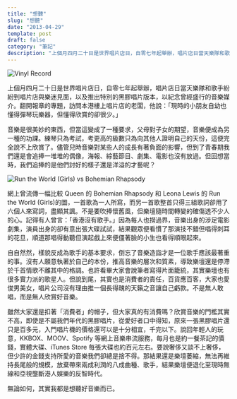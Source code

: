 ```yaml
---
title: "想聽"
slug: "想聽"
date: "2013-04-29"
template: post
draft: false
category: "筆記"
description: "上個月四月二十日是世界唱片店日，自零七年起舉辦，唱片店日當天樂隊和歌手紛紛到唱片店與樂迷見面，以及推出特別的黑膠唱片版本，以紀念曾經盛行的音樂媒介。翻開報章的專題，訪問本港樓上唱片店的老闆，他說：「現時的小朋友自幼也懂得彈琴玩樂器，但懂得欣賞的卻很少。」"
---
```


![Vinyl Record](/media/190497_498289343554285_1948742941_n.jpg)

上個月四月二十日是世界唱片店日，自零七年起舉辦，唱片店日當天樂隊和歌手紛紛到唱片店與樂迷見面，以及推出特別的黑膠唱片版本，以紀念曾經盛行的音樂媒介。翻開報章的專題，訪問本港樓上唱片店的老闆，他說：「現時的小朋友自幼也懂得彈琴玩樂器，但懂得欣賞的卻很少。」

音樂是很美妙的東西，但當這變成了一種要求，父母對子女的期望，音樂便成為另一種的功課。練琴只為考試，考更高的級數只為向其他人證明自己的天份，這便完全說不上欣賞了。儘管兒時音樂對某些人的成長有著負面的影響，但到了青春期我們還是會追捧一堆堆的偶像，海報、綜藝節目、劇集、電影也沒有放過。但回想當時，我們追捧的是他們討好的樣子還是洋溢的才藝呢？

![Run the World (Girls) vs Bohemian Rhapsody](/media/music_2.jpg)

網上曾流傳一幅比較 Queen 的 Bohemian Rhapsody 和 Leona Lewis 的 Run the World (Girls)的圖，一首歌為一人所寫，而另一首歌整首只得三組歌詞卻用了六個人來寫詞，盡顯其諷。不是要吹捧懷舊風，但樂壇隨時間轉變的確傷透不少人的心。記得有人曾言：「香港沒有歌手。」因為每人也撈過界，音樂出身的涉足電影劇集，演員出身的卻有意出張大碟試試，結果觀眾便看慣了那演技不錯但唱得刺耳的花旦，順道那唱得動聽但演起戲上來便僵著臉的小生也看得順眼起來。

自自然然，樣貌反成為歌手的基本要求，倒忘了音樂造詣才是一位歌手應該最著重的事。沒有人願意執著於自己的本份，推高音樂的層次和質素，導致樂壇還是停滯於千首情歌不離其中的格調。也許看畢大家會說筆者寫得片面籠統，其實樂壇也有很多實力派的歌星人。但說到尾，其實也是消費者的責任，百貨應百客，大家也愛俊男美女，唱片公司沒有理由推一個長得醜的天籟之音讓自己虧款。不是無人敢唱，而是無人欣賞好音樂。

雖然大家還是扣著「消費者」的帽子，但大家真的有消費嗎？欣賞音樂的門檻其實不高，即使是不屬我們年代的黑膠唱片，從愛好者口中得知，原來一張黑膠唱片還只是百多元，入門唱片機的價格還可以是十分相宜，千完以下。說回年輕人的玩意，KKBOX、MOOV、Spotify 等網上音樂串流服務，每月也是約一餐茶記的價錢，實體大碟、iTunes Store 每張大碟也約百元左右。要說奢侈又談不上奢侈，但少許的金錢支持所愛的音樂我們卻總是捨不得。那結果還是樂壇萎縮，無法再維持長尾般的規模，放棄帶來兩成利潤的八成曲種、歌手，結果樂壇便退化至現時無線和亞視壟斷港人娛樂的反智時代。

無論如何，其實我都是想聽好音樂而已。
